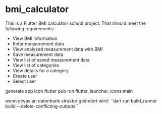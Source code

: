 # bmi_calculator

This is a Flutter BMI calculator school project. That should meet the following requirements:

- View BMI information
- Enter measurement data
- View analyzed measurement data with BMI
- Save measurement data
- View list of saved measurement data
- View list of categories
- View details for a category
- Create user
- Select user

generate app icon
flutter pub run flutter_launcher_icons:main

wenn etwas an datenbank struktur geändert wird:
´´dart run build_runner build --delete-conflicting-outputs´´

